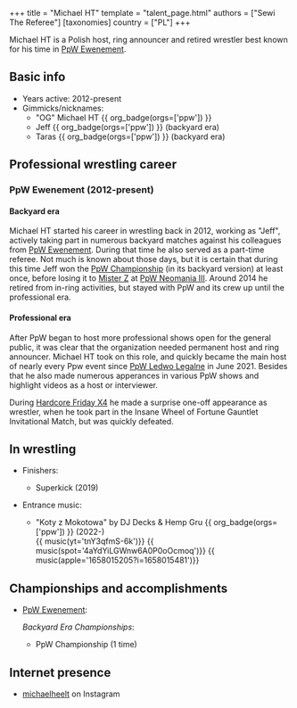 +++
title = "Michael HT"
template = "talent_page.html"
authors = ["Sewi The Referee"]
[taxonomies]
country = ["PL"]
+++

Michael HT is a Polish host, ring announcer and retired wrestler best known for his time in [PpW Ewenement](@/o/ppw.md).

## Basic info

* Years active: 2012-present
* Gimmicks/nicknames:
  - "OG" Michael HT {{ org_badge(orgs=['ppw']) }}
  - Jeff {{ org_badge(orgs=['ppw']) }} (backyard era)
  - Taras {{ org_badge(orgs=['ppw']) }} (backyard era)

## Professional wrestling career

### PpW Ewenement (2012-present)

#### Backyard era

Michael HT started his career in wrestling back in 2012, working as "Jeff", actively taking part in numerous backyard matches against his colleagues from [PpW Ewenement](@/o/ppw.md).
During that time he also served as a part-time referee. Not much is known about those days, but it is certain that during this time Jeff won the [PpW Championship](@/c/ppw-championship.md) (in its backyard version) at least once, before losing it to [Mister Z](@/w/mister-z.md) at [PpW Neomania III](@/e/ppw/2013-07-12-ppw-neomania-iii.md).
Around 2014 he retired from in-ring activities, but stayed with PpW and its crew up until the professional era.

#### Professional era

After PpW began to host more professional shows open for the general public, it was clear that the organization needed permanent host and ring announcer.
Michael HT took on this role, and quickly became the main host of nearly every Ppw event since [PpW Ledwo Legalne](@/e/ppw/2021-06-12-ppw-ledwo-legalne.md) in June 2021.
Besides that he also made numerous apperances in various PpW shows and highlight videos as a host or interviewer.

During [Hardcore Friday X4](@/e/ppw/2024-08-23-ppw-hardcore-friday-x4.md) he made a surprise one-off appearance as wrestler, when he took part in the Insane Wheel of Fortune Gauntlet Invitational Match, but was quickly defeated.

## In wrestling

* Finishers:
  - Superkick (2019)

* Entrance music:
  - "Koty z Mokotowa" by DJ Decks & Hemp Gru
     {{ org_badge(orgs=['ppw']) }} (2022-) <br>
     {{ music(yt='tnY3qfmS-6k')}}
     {{ music(spot='4aYdYiLGWnw6A0P0oOcmoq')}}
     {{ music(apple='1658015205?i=1658015481')}}

## Championships and accomplishments

* [PpW Ewenement](@/o/ppw.md):

  _Backyard Era Championships_:
  - PpW Championship (1 time)

## Internet presence

* [michaelheelt](https://www.instagram.com/michaelheelt/) on Instagram

